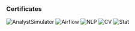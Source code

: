 ### Certificates
![AnalystSimulator](https://user-images.githubusercontent.com/62764290/216893984-abe7de7e-b43b-4ff5-ba76-f4cd692bafe3.PNG)
![Airflow](https://user-images.githubusercontent.com/62764290/216894008-87304e19-5268-41f4-ad19-4739cb99e700.PNG)
![NLP](https://user-images.githubusercontent.com/62764290/216894016-693393d0-e991-4640-8cc4-923a6ed1da54.PNG)
![CV](https://user-images.githubusercontent.com/62764290/216894024-f9c5bb35-b454-4874-a3b1-a75fac4b3c6c.PNG)
![Stat](https://user-images.githubusercontent.com/62764290/216894043-0859ba06-0ff1-4b0f-82cf-d417daabc929.PNG)


<!--![Airflow](https://user-images.githubusercontent.com/62764290/216893848-267c09c5-ef6a-4b14-887c-0c0eedc6dc58.PNG)

**ArtemNechaev/ArtemNechaev** is a ✨ _special_ ✨ repository because its `README.md` (this file) appears on your GitHub profile.

![Симулятор](https://drive.google.com/uc?id=133eaE7HcX1astS8-8DH5_kzlgk_Rg1UQ)
![Airflow](https://drive.google.com/uc?id=13FPDFQBIJAHO1GpC2Ux3e6eFk2UkCsbi)
![CV](https://drive.google.com/uc?id=1-1F3w8-VtIicUBuQMXofUWUMl8WaJyjs)
![NLP](https://drive.google.com/uc?id=1-44nS51TRR4NBJKCccwfRWrfPZpkD-6h)
![Stat](https://drive.google.com/uc?id=1poo_Y_h7YEoZjnUDEBm9DFV66fYbqrWx)


Here are some ideas to get you started:

- 🔭 I’m currently working on ...
- 🌱 I’m currently learning ...
- 👯 I’m looking to collaborate on ...
- 🤔 I’m looking for help with ...
- 💬 Ask me about ...
- 📫 How to reach me: ...
- 😄 Pronouns: ...
- ⚡ Fun fact: ...
-->

